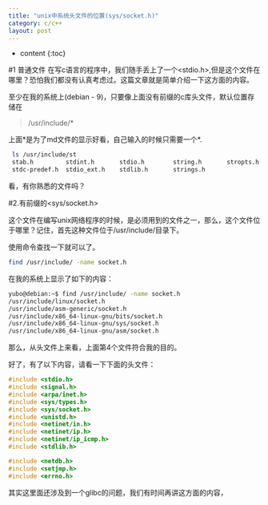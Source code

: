 ```yaml
---
title: "unix中系统头文件的位置(sys/socket.h)"
category: c/c++
layout: post
---
```


* content
{:toc}

#1 普通文件
在写c语言的程序中，我们随手丢上了一个<stdio.h>,但是这个文件在哪里？恐怕我们都没有认真考虑过。这篇文章就是简单介绍一下这方面的内容。

至少在我的系统上(debian - 9)，只要像上面没有前缀的c库头文件，默认位置存储在

>/usr/include/\*

上面\*是为了md文件的显示好看，自己输入的时候只需要一个\*.

```bash
 ls /usr/include/st
 stab.h         stdint.h       stdio.h        string.h       stropts.h
 stdc-predef.h  stdio_ext.h    stdlib.h       strings.h

```

看，有你熟悉的文件吗？

#2.有前缀的<sys/socket.h>

这个文件在编写unix网络程序的时候，是必须用到的文件之一，那么，这个文件位于哪里？记住，首先这种文件位于/usr/include/目录下。

使用命令查找一下就可以了。

```bash
find /usr/include/ -name socket.h
```
在我的系统上显示了如下的内容：

```bash
yubo@debian:~$ find /usr/include/ -name socket.h
/usr/include/linux/socket.h
/usr/include/asm-generic/socket.h
/usr/include/x86_64-linux-gnu/bits/socket.h
/usr/include/x86_64-linux-gnu/sys/socket.h
/usr/include/x86_64-linux-gnu/asm/socket.h

```

那么，从头文件上来看，上面第4个文件符合我的目的。

好了，有了以下内容，请看一下下面的头文件：

```c
#include <stdio.h>
#include <signal.h>
#include <arpa/inet.h>
#include <sys/types.h>
#include <sys/socket.h>
#include <unistd.h>
#include <netinet/in.h>
#include <netinet/ip.h>
#include <netinet/ip_icmp.h>
#include <stdlib.h>

#include <netdb.h>
#include <setjmp.h>
#include <errno.h>

```

其实这里面还涉及到一个glibc的问题，我们有时间再讲这方面的内容，
